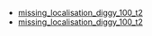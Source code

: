  - [missing_localisation_diggy_100_t2](missing_localisation_diggy_100_t2.md)
 - [missing_localisation_diggy_100_t2](missing_localisation_diggy_100_t2.md)
